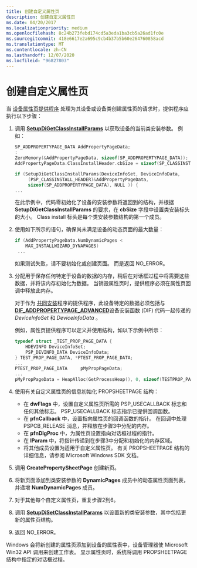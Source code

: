 ```yaml
---
title: 创建自定义属性页
description: 创建自定义属性页
ms.date: 04/20/2017
ms.localizationpriority: medium
ms.openlocfilehash: 8c24b273febd174cd5a3eda1ba3cb5a26ad1fc0e
ms.sourcegitcommit: 418e6617e2a695c9cb4b37b5b60e264760858acd
ms.translationtype: MT
ms.contentlocale: zh-CN
ms.lasthandoff: 12/07/2020
ms.locfileid: "96827803"
---
```

# <a name="creating-custom-property-pages"></a>创建自定义属性页


当 [设备属性页提供程序](types-of-device-property-page-providers.md) 处理为其设备或设备类创建属性页的请求时，提供程序应执行以下步骤：

1.  调用 [**SetupDiGetClassInstallParams**](/windows/win32/api/setupapi/nf-setupapi-setupdigetclassinstallparamsa) 以获取设备的当前类安装参数。 例如：

    ```cpp
    SP_ADDPROPERTYPAGE_DATA AddPropertyPageData;
    :
    ZeroMemory(&AddPropertyPageData, sizeof(SP_ADDPROPERTYPAGE_DATA));
    AddPropertyPageData.ClassInstallHeader.cbSize = sizeof(SP_CLASSINSTALL_HEADER);

    if (SetupDiGetClassInstallParams(DeviceInfoSet, DeviceInfoData,
         (PSP_CLASSINSTALL_HEADER)&AddPropertyPageData,
         sizeof(SP_ADDPROPERTYPAGE_DATA), NULL )) {
    ...
    ```

    在此示例中，代码零初始化了设备的安装参数将返回到的结构，并根据 **SetupDiGetClassInstallParams** 的要求，在 **cbSize** 字段中设置类安装标头的大小。 Class install 标头是每个类安装参数结构的第一个成员。

2.  使用如下所示的语句，确保尚未满足设备的动态页面的最大数量：

    ```cpp
    if (AddPropertyPageData.NumDynamicPages < 
        MAX_INSTALLWIZARD_DYNAPAGES)
     ...
    ```

    如果测试失败，请不要初始化或创建页面。 而是返回 NO_ERROR。

3.  分配用于保存任何特定于设备的数据的内存，稍后在对话框过程中将需要这些数据，并将该内存初始化为数据。 当销毁属性页时，提供程序必须在属性页回调中释放此内存。

    对于作为 [共同安装](writing-a-co-installer.md)程序的提供程序，此设备特定的数据必须包括与 [**DIF_ADDPROPERTYPAGE_ADVANCED**](./dif-addpropertypage-advanced.md)设备安装函数 (DIF) 代码一起传递的 *DeviceInfoSet* 和 *DeviceInfoData* 。

    例如，属性页提供程序可以定义并使用结构，如以下示例中所示：

    ```cpp
    typedef struct _TEST_PROP_PAGE_DATA {
        HDEVINFO DeviceInfoSet;
        PSP_DEVINFO_DATA DeviceInfoData;
    } TEST_PROP_PAGE_DATA, *PTEST_PROP_PAGE_DATA;
    ...
    PTEST_PROP_PAGE_DATA     pMyPropPageData;
    ...
    pMyPropPageData = HeapAlloc(GetProcessHeap(), 0, sizeof(TESTPROP_PAGE_DATA));
    ```

4.  使用有关自定义属性页的信息初始化 PROPSHEETPAGE 结构：

    -   在 **dwFlags** 中，设置自定义属性页所需的 PSP_USECALLBACK 标志和任何其他标志。 PSP_USECALLBACK 标志指示已提供回调函数。
    -   在 **pfnCallback** 中，设置指向属性页的回调函数的指针。 在回调中处理 PSPCB_RELEASE 消息，并释放在步骤3中分配的内存。
    -   在 **pfnDlgProc** 中，为属性页设置指向对话框过程的指针。
    -   在 **lParam** 中，将指针传递到在步骤3中分配和初始化的内存区域。
    -   将其他成员设置为适用于自定义属性页。 有关 PROPSHEETPAGE 结构的详细信息，请参阅 Microsoft Windows SDK 文档。

5.  调用 **CreatePropertySheetPage** 创建新页。

6.  将新页面添加到类安装参数的 **DynamicPages** 成员中的动态属性页面列表，并递增 **NumDynamicPages** 成员。

7.  对于其他每个自定义属性页，重复步骤2到6。

8.  调用 [**SetupDiSetClassInstallParams**](/windows/win32/api/setupapi/nf-setupapi-setupdisetclassinstallparamsa) 以设置新的类安装参数，其中包括更新的属性页结构。

9.  返回 NO_ERROR。

Windows 会将新创建的属性页添加到设备的属性表中，设备管理器使 Microsoft Win32 API 调用来创建工作表。 显示属性页时，系统将调用 PROPSHEETPAGE 结构中指定的对话框过程。

 

